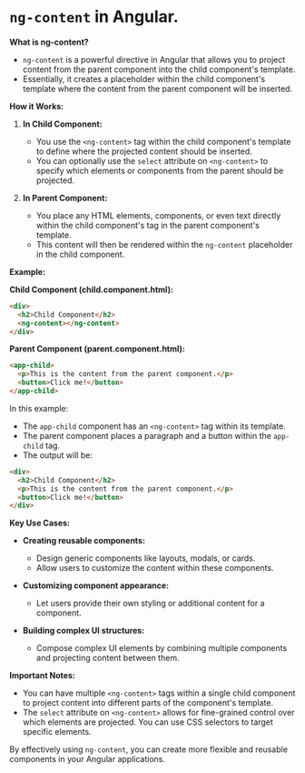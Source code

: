 # `ng-content` in Angular.

**What is ng-content?**

* `ng-content` is a powerful directive in Angular that allows you to project content from the parent component into the child component's template. 
* Essentially, it creates a placeholder within the child component's template where the content from the parent component will be inserted.

**How it Works:**

1. **In Child Component:**
   - You use the `<ng-content>` tag within the child component's template to define where the projected content should be inserted.
   - You can optionally use the `select` attribute on `<ng-content>` to specify which elements or components from the parent should be projected.

2. **In Parent Component:**
   - You place any HTML elements, components, or even text directly within the child component's tag in the parent component's template. 
   - This content will then be rendered within the `ng-content` placeholder in the child component.

**Example:**

**Child Component (child.component.html):**

```html
<div>
  <h2>Child Component</h2>
  <ng-content></ng-content> 
</div>
```

**Parent Component (parent.component.html):**

```html
<app-child>
  <p>This is the content from the parent component.</p>
  <button>Click me!</button>
</app-child>
```

In this example:

- The `app-child` component has an `<ng-content>` tag within its template.
- The parent component places a paragraph and a button within the `app-child` tag.
- The output will be:

```html
<div>
  <h2>Child Component</h2>
  <p>This is the content from the parent component.</p>
  <button>Click me!</button> 
</div>
```

**Key Use Cases:**

* **Creating reusable components:** 
    - Design generic components like layouts, modals, or cards.
    - Allow users to customize the content within these components.

* **Customizing component appearance:**
    - Let users provide their own styling or additional content for a component.

* **Building complex UI structures:**
    - Compose complex UI elements by combining multiple components and projecting content between them.

**Important Notes:**

* You can have multiple `<ng-content>` tags within a single child component to project content into different parts of the component's template.
* The `select` attribute on `<ng-content>` allows for fine-grained control over which elements are projected. You can use CSS selectors to target specific elements.

By effectively using `ng-content`, you can create more flexible and reusable components in your Angular applications.

